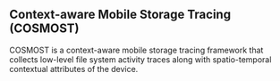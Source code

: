 ## Context-aware Mobile Storage Tracing (COSMOST)

COSMOST is a context-aware mobile storage tracing framework that collects low-level file system activity traces along with spatio-temporal contextual attributes of the device.

